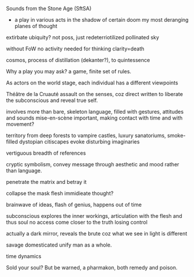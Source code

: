 Sounds from the Stone Age (SftSA) 
- a play in various acts
in the shadow of certain doom
my most deranging planes of thought

extirbate ubiquity? not poss, just redeterriotilized
pollinated sky


without FoW no activity
needed for thinking
clarity=death

cosmos, process of distillation (dekanter?), to quintessence

Why a play you may ask?
a game, finite set of rules. 


As actors on the world stage, 
each individual has a different viewpoints 

Théâtre de la Cruauté
assault on the senses, 
coz direct
written to liberate the subconscious and reveal 
true self. 

involves more than bare, skeleton language,
filled with gestures, attitudes and sounds
mise-en-scène important, 
making contact with time and with movement?



territory
from deep forests to vampire castles, luxury sanatoriums, smoke-filled
dystopian citiscapes
evoke disturbing imaginaries

vertiguous breadth of references


cryptic symbolism, 
convey message through aesthetic and mood rather than
language. 


penetrate the matrix and betray it


collapse the mask
flesh immidieate
thought?


brainwave of ideas, 
flash of genius, happens out of time


subconscious 
explores the inner workings, articulation with 
the flesh and thus soul
no access
come closer to the truth
losing control

actually a dark mirror, 
reveals the brute 
coz what we see in light is different

savage 
domesticated
unify man as a whole. 


time 
dynamics


Sold your soul?
But be warned, a pharmakon, both remedy 
and poison. 
